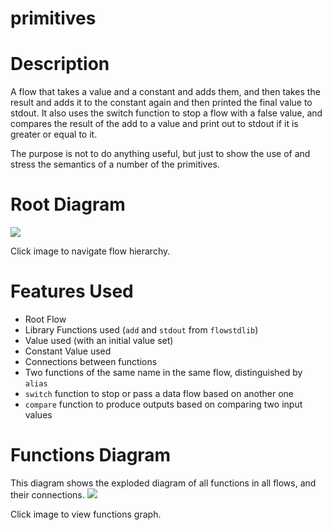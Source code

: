 primitives
==

Description
===
A flow that takes a value and a constant and adds them, and then takes the result and adds 
it to the constant again and then printed the final value to stdout. It also uses the switch function
to stop a flow with a false value, and compares the result of the add to a value and print out to stdout
if it is greater or equal to it.

The purpose is not to do anything useful, but just to show the use of and stress the semantics 
of a number of the primitives.

Root Diagram
===
<a href="root.dot.svg" target="_blank"><img src="root.dot.svg"></a>

Click image to navigate flow hierarchy.

Features Used
===
* Root Flow
* Library Functions used (`add` and `stdout` from `flowstdlib`)
* Value used (with an initial value set)
* Constant Value used
* Connections between functions
* Two functions of the same name in the same flow, distinguished by `alias`
* `switch` function to stop or pass a data flow based on another one
* `compare` function to produce outputs based on comparing two input values

Functions Diagram
===
This diagram shows the exploded diagram of all functions in all flows, and their connections.
<a href="functions.dot.svg" target="_blank"><img src="functions.dot.svg"></a>

Click image to view functions graph.